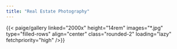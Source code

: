 ```yaml
---
title: "Real Estate Photography"
---
```


{{< paige/gallery 
	linked="2000x"
	height="14rem"
	images="*.jpg"
	type="filled-rows"
	align="center"
	class="rounded-2"
	loading="lazy"
	fetchpriority="high" />}}